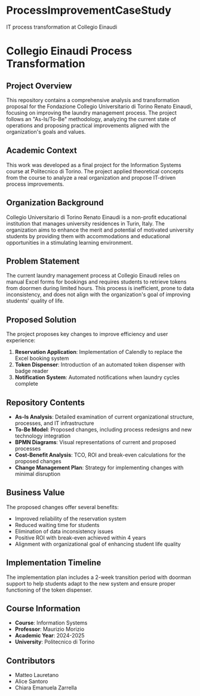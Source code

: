 # ProcessImprovementCaseStudy
IT process transformation at Collegio Einaudi
# Collegio Einaudi Process Transformation

## Project Overview
This repository contains a comprehensive analysis and transformation proposal for the Fondazione Collegio Universitario di Torino Renato Einaudi, focusing on improving the laundry management process. The project follows an "As-Is/To-Be" methodology, analyzing the current state of operations and proposing practical improvements aligned with the organization's goals and values.

## Academic Context
This work was developed as a final project for the Information Systems course at Politecnico di Torino. The project applied theoretical concepts from the course to analyze a real organization and propose IT-driven process improvements.

## Organization Background
Collegio Universitario di Torino Renato Einaudi is a non-profit educational institution that manages university residences in Turin, Italy. The organization aims to enhance the merit and potential of motivated university students by providing them with accommodations and educational opportunities in a stimulating learning environment.

## Problem Statement
The current laundry management process at Collegio Einaudi relies on manual Excel forms for bookings and requires students to retrieve tokens from doormen during limited hours. This process is inefficient, prone to data inconsistency, and does not align with the organization's goal of improving students' quality of life.

## Proposed Solution
The project proposes key changes to improve efficiency and user experience:

1. **Reservation Application**: Implementation of Calendly to replace the Excel booking system
2. **Token Dispenser**: Introduction of an automated token dispenser with badge reader
3. **Notification System**: Automated notifications when laundry cycles complete

## Repository Contents
- **As-Is Analysis**: Detailed examination of current organizational structure, processes, and IT infrastructure
- **To-Be Model**: Proposed changes, including process redesigns and new technology integration
- **BPMN Diagrams**: Visual representations of current and proposed processes
- **Cost-Benefit Analysis**: TCO, ROI and break-even calculations for the proposed changes
- **Change Management Plan**: Strategy for implementing changes with minimal disruption

## Business Value
The proposed changes offer several benefits:
- Improved reliability of the reservation system
- Reduced waiting time for students
- Elimination of data inconsistency issues
- Positive ROI with break-even achieved within 4 years
- Alignment with organizational goal of enhancing student life quality

## Implementation Timeline
The implementation plan includes a 2-week transition period with doorman support to help students adapt to the new system and ensure proper functioning of the token dispenser.

## Course Information
- **Course**: Information Systems
- **Professor**: Maurizio Morizio
- **Academic Year**: 2024-2025
- **University**: Politecnico di Torino

## Contributors
- Matteo Lauretano 
- Alice Santoro
- Chiara Emanuela Zarrella

